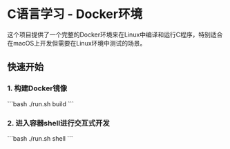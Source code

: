 # C语言学习 - Docker环境

这个项目提供了一个完整的Docker环境来在Linux中编译和运行C程序，特别适合在macOS上开发但需要在Linux环境中测试的场景。


## 快速开始

### 1. 构建Docker镜像
\`\`\`bash
./run.sh build
\`\`\`

### 2. 进入容器shell进行交互式开发
\`\`\`bash
./run.sh shell
\`\`\`
